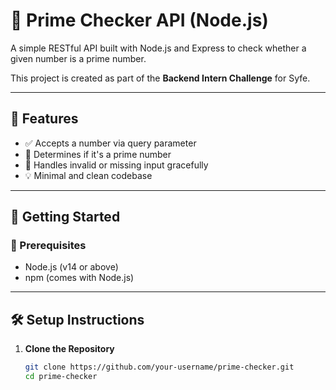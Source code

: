 # 🧮 Prime Checker API (Node.js)

A simple RESTful API built with Node.js and Express to check whether a given number is a prime number.

This project is created as part of the **Backend Intern Challenge** for Syfe.

---

## 📌 Features

- ✅ Accepts a number via query parameter
- 🧠 Determines if it's a prime number
- 🔁 Handles invalid or missing input gracefully
- 💡 Minimal and clean codebase

---

## 🚀 Getting Started

### 🔧 Prerequisites

- Node.js (v14 or above)
- npm (comes with Node.js)

---

## 🛠️ Setup Instructions

1. **Clone the Repository**

   ```bash
   git clone https://github.com/your-username/prime-checker.git
   cd prime-checker
